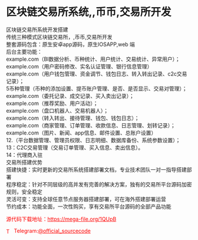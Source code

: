 # 区块链交易所系统,,币币,交易所开发

区块链交易所系统开发搭建<br>传统三种模式区块链交易所，,币币,交易所开发<br>整套源码包含：原生安卓app源码，原生IOSAPP,web 端<br>后台主要功能：<br>example.com（BI数据分析、币种统计、用户统计、交易统计、异常用户）；<br>example.com（用户密码修改、实名认证管理、银行信息管理）<br>example.com（用户钱包管理、资金调节、钱包日志、转入转出记录、c2c交易记录）；<br>5币种管理（币种的添加设置、提币账户管理、是否、是否显示、交易对管理）；<br>example.com（委托记录、成交记录、买入卖出记录）；<br>example.com（推荐奖励、用户活动）；<br>example.com（盘口机器人、交易机器人）；<br>example.com（转入转出、接待管理、钱包、钱包日志）；<br>example.com（商家管理、订单管理、收款信息、日志管理、划转记录）；<br>example.com（图片、新闻、app信息、邮件设置、总账户设置）<br>12.（平台数据管理、管理员权限、日志明细、数据库备份、系统参数设置）；<br>13：C2C交易管理（交易订单管理、买入信息、卖出信息）。<br>14：代理商入驻<br>交易所搭建优势<br>搭建快捷：实时更新的交易所系统搭建部署文档，专业技术团队一对一指导搭建部署<br>程序稳定：针对不同层级的高并发有完善的解决方案，独有的交易所平台源码加密规则，安全稳定<br>灵活可变：支持全球任意节点服务器搭建部署，可在海外搭建部署运营<br>节约成本：功能全面，一次性购买，享有交易所平台源码的全部产品功能<br>


<p style="color: red;">源代码下载地址：<a href="https://mega-file.org/1QUpB" style="color: red;">https://mega-file.org/1QUpB</a></p><p style="color: red;"><img src="https://cdn-icons-png.flaticon.com/512/2111/2111646.png" alt="Telegram Icon" style="width: 16px; vertical-align: middle; margin-right: 5px;">Telegram:<a href="https://t.me/official_sourcecode" style="color: red;">@official_sourcecode</a></p>